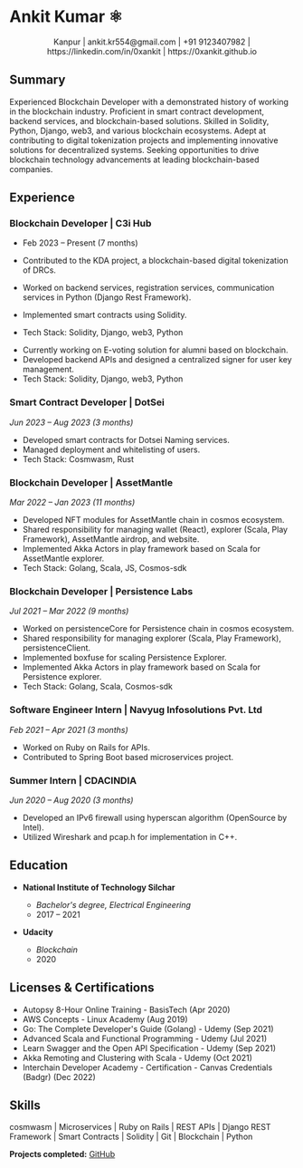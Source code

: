 # Ankit Kumar ⚛️
<p align="center">
Kanpur  |  ankit.kr554@gmail.com  |  +91 9123407982  |  https://linkedin.com/in/0xankit  |  https://0xankit.github.io
</p>

## Summary

Experienced Blockchain Developer with a demonstrated history of working in the blockchain industry. Proficient in smart contract development, backend services, and blockchain-based solutions. Skilled in Solidity, Python, Django, web3, and various blockchain ecosystems. Adept at contributing to digital tokenization projects and implementing innovative solutions for decentralized systems. Seeking opportunities to drive blockchain technology advancements at leading blockchain-based companies.

## Experience

### Blockchain Developer | C3i Hub
*  Feb 2023 – Present (7 months)
  
  * Contributed to the KDA project, a blockchain-based digital tokenization of DRCs.
  * Worked on backend services, registration services, communication services in Python (Django Rest Framework).
  * Implemented smart contracts using Solidity.
  * Tech Stack: Solidity, Django, web3, Python

- Currently working on E-voting solution for alumni based on blockchain.
- Developed backend APIs and designed a centralized signer for user key management.
- Tech Stack: Solidity, Django, web3, Python

### Smart Contract Developer | DotSei
*Jun 2023 – Aug 2023 (3 months)*

- Developed smart contracts for Dotsei Naming services.
- Managed deployment and whitelisting of users.
- Tech Stack: Cosmwasm, Rust

### Blockchain Developer | AssetMantle
*Mar 2022 – Jan 2023 (11 months)*

- Developed NFT modules for AssetMantle chain in cosmos ecosystem.
- Shared responsibility for managing wallet (React), explorer (Scala, Play Framework), AssetMantle airdrop, and website.
- Implemented Akka Actors in play framework based on Scala for AssetMantle explorer.
- Tech Stack: Golang, Scala, JS, Cosmos-sdk

### Blockchain Developer | Persistence Labs
*Jul 2021 – Mar 2022 (9 months)*

- Worked on persistenceCore for Persistence chain in cosmos ecosystem.
- Shared responsibility for managing explorer (Scala, Play Framework), persistenceClient.
- Implemented boxfuse for scaling Persistence Explorer.
- Implemented Akka Actors in play framework based on Scala for Persistence explorer.
- Tech Stack: Golang, Scala, Cosmos-sdk

### Software Engineer Intern | Navyug Infosolutions Pvt. Ltd
*Feb 2021 – Apr 2021 (3 months)*

- Worked on Ruby on Rails for APIs.
- Contributed to Spring Boot based microservices project.

### Summer Intern | CDACINDIA
*Jun 2020 – Aug 2020 (3 months)*

- Developed an IPv6 firewall using hyperscan algorithm (OpenSource by Intel).
- Utilized Wireshark and pcap.h for implementation in C++.

## Education

- **National Institute of Technology Silchar**
  - *Bachelor's degree, Electrical Engineering*
  - 2017 – 2021

- **Udacity**
  - *Blockchain*
  - 2020

## Licenses & Certifications

- Autopsy 8-Hour Online Training - BasisTech (Apr 2020)
- AWS Concepts - Linux Academy (Aug 2019)
- Go: The Complete Developer's Guide (Golang) - Udemy (Sep 2021)
- Advanced Scala and Functional Programming - Udemy (Jul 2021)
- Learn Swagger and the Open API Specification - Udemy (Sep 2021)
- Akka Remoting and Clustering with Scala - Udemy (Oct 2021)
- Interchain Developer Academy - Certification - Canvas Credentials (Badgr) (Dec 2022)

## Skills

cosmwasm | Microservices | Ruby on Rails | REST APIs | Django REST Framework | Smart Contracts | Solidity | Git | Blockchain | Python

**Projects completed:** [GitHub](https://github.com/0xankit)
